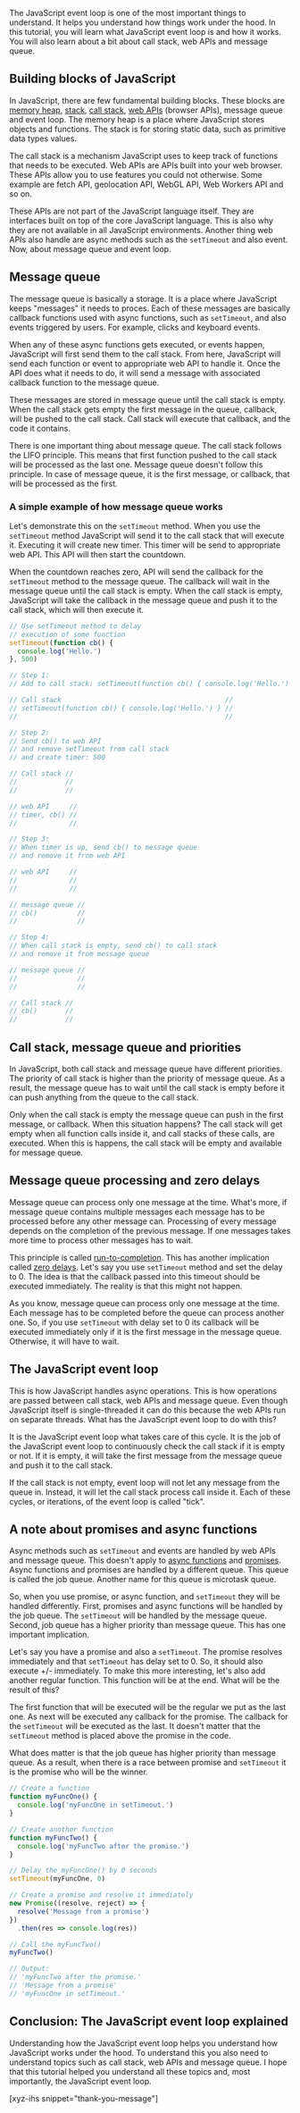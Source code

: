
The JavaScript event loop is one of the most important things to understand. It helps you understand how things work under the hood. In this tutorial, you will learn what JavaScript event loop is and how it works. You will also learn about a bit about call stack, web APIs and message queue.<!--more-->
<!--
Table of Contents:
-->

## Building blocks of JavaScript

In JavaScript, there are few fundamental building blocks. These blocks are [memory heap], [stack], [call stack], [web APIs] (browser APIs), message queue and event loop. The memory heap is a place where JavaScript stores objects and functions. The stack is for storing static data, such as primitive data types values.

The call stack is a mechanism JavaScript uses to keep track of functions that needs to be executed. Web APIs are APIs built into your web browser. These APIs allow you to use features you could not otherwise. Some example are fetch API, geolocation API, WebGL API, Web Workers API and so on.

These APIs are not part of the JavaScript language itself. They are interfaces built on top of the core JavaScript language. This is also why they are not available in all JavaScript environments. Another thing web APIs also handle are async methods such as the `setTimeout` and also event. Now, about message queue and event loop.

## Message queue

The message queue is basically a storage. It is a place where JavaScript keeps "messages" it needs to proces. Each of these messages are basically callback functions used with async functions, such as `setTimeout`, and also events triggered by users. For example, clicks and keyboard events.

When any of these async functions gets executed, or events happen, JavaScript will first send them to the call stack. From here, JavaScript will send each function or event to appropriate web API to handle it. Once the API does what it needs to do, it will send a message with associated callback function to the message queue.

These messages are stored in message queue until the call stack is empty. When the call stack gets empty the first message in the queue, callback, will be pushed to the call stack. Call stack will execute that callback, and the code it contains.

There is one important thing about message queue. The call stack follows the LIFO principle. This means that first function pushed to the call stack will be processed as the last one. Message queue doesn't follow this principle. In case of message queue, it is the first message, or callback, that will be processed as the first.

### A simple example of how message queue works

Let's demonstrate this on the `setTimeout` method. When you use the `setTimeout` method JavaScript will send it to the call stack that will execute it. Executing it will create new timer. This timer will be send to appropriate web API. This API will then start the countdown.

When the countdown reaches zero, API will send the callback for the `setTimeout` method to the message queue. The callback will wait in the message queue until the call stack is empty. When the call stack is empty, JavaScript will take the callback in the message queue and push it to the call stack, which will then execute it.

```JavaScript
// Use setTimeout method to delay
// execution of some function
setTimeout(function cb() {
  console.log('Hello.')
}, 500)

// Step 1:
// Add to call stack: setTimeout(function cb() { console.log('Hello.') }, 500)

// Call stack                                         //
// setTimeout(function cb() { console.log('Hello.') } //
//                                                    //

// Step 2:
// Send cb() to web API
// and remove setTimeout from call stack
// and create timer: 500

// Call stack //
//            //
//            //

// web API     //
// timer, cb() //
//             //

// Step 3:
// When timer is up, send cb() to message queue
// and remove it from web API

// web API     //
//             //
//             //

// message queue //
// cb()          //
//               //

// Step 4:
// When call stack is empty, send cb() to call stack
// and remove it from message queue

// message queue //
//               //
//               //

// Call stack //
// cb()       //
//            //
```

## Call stack, message queue and priorities

In JavaScript, both call stack and message queue have different priorities. The priority of call stack is higher than the priority of message queue. As a result, the message queue has to wait until the call stack is empty before it can push anything from the queue to the call stack.

Only when the call stack is empty the message queue can push in the first message, or callback. When this situation happens? The call stack will get empty when all function calls inside it, and call stacks of these calls, are executed. When this is happens, the call stack will be empty and available for message queue.

## Message queue processing and zero delays

Message queue can process only one message at the time. What's more, if message queue contains multiple messages each message has to be processed before any other message can. Processing of every message depends on the completion of the previous message. If one messages takes more time to process other messages has to wait.

This principle is called [run-to-completion]. This has another implication called [zero delays]. Let's say you use `setTimeout` method and set the delay to 0. The idea is that the callback passed into this timeout should be executed immediately. The reality is that this might not happen.

As you know, message queue can process only one message at the time. Each message has to be completed before the queue can process another one. So, if you use `setTimeout` with delay set to 0 its callback will be executed immediately only if it is the first message in the message queue. Otherwise, it will have to wait.

## The JavaScript event loop

This is how JavaScript handles async operations. This is how operations are passed between call stack, web APIs and message queue. Even though JavaScript itself is single-threaded it can do this because the web APIs run on separate threads. What has the JavaScript event loop to do with this?

It is the JavaScript event loop what takes care of this cycle. It is the job of the JavaScript event loop to continuously check the call stack if it is empty or not. If it is empty, it will take the first message from the message queue and push it to the call stack.

If the call stack is not empty, event loop will not let any message from the queue in. Instead, it will let the call stack process call inside it. Each of these cycles, or iterations, of the event loop is called "tick".

## A note about promises and async functions

Async methods such as `setTimeout` and events are handled by web APIs and message queue. This doesn't apply to [async functions] and [promises]. Async functions and promises are handled by a different queue. This queue is called the job queue. Another name for this queue is microtask queue.

So, when you use promise, or async function, and `setTimeout` they will be handled differently. First, promises and async functions will be handled by the job queue. The `setTimeout` will be handled by the message queue. Second, job queue has a higher priority than message queue. This has one important implication.

Let's say you have a promise and also a `setTimeout`. The promise resolves immediately and that `setTimeout` has delay set to 0. So, it should also execute +/- immediately. To make this more interesting, let's also add another regular function. This function will be at the end. What will be the result of this?

The first function that will be executed will be the regular we put as the last one. As next will be executed any callback for the promise. The callback for the `setTimeout` will be executed as the last. It doesn't matter that the `setTimeout` method is placed above the promise in the code.

What does matter is that the job queue has higher priority than message queue. As a result, when there is a race between promise and `setTimeout` it is the promise who will be the winner.

```JavaScript
// Create a function
function myFuncOne() {
  console.log('myFuncOne in setTimeout.')
}

// Create another function
function myFuncTwo() {
  console.log('myFuncTwo after the promise.')
}

// Delay the myFuncOne() by 0 seconds
setTimeout(myFuncOne, 0)

// Create a promise and resolve it immediately
new Promise((resolve, reject) => {
  resolve('Message from a promise')
})
  .then(res => console.log(res))

// Call the myFuncTwo()
myFuncTwo()

// Output:
// 'myFuncTwo after the promise.'
// 'Message from a promise'
// 'myFuncOne in setTimeout.'
```

## Conclusion: The JavaScript event loop explained

Understanding how the JavaScript event loop helps you understand how JavaScript works under the hood. To understand this you also need to understand topics such as call stack, web APIs and message queue. I hope that this tutorial helped you understand all these topics and, most importantly, the JavaScript event loop.

[xyz-ihs snippet="thank-you-message"]

<!-- ### Links -->
[stack]: https://blog.alexdevero.com/memory-life-cycle-heap-stack-javascript/#the-stack
[memory heap]: https://blog.alexdevero.com/memory-life-cycle-heap-stack-javascript/#the-memory-heap
[call stack]: https://blog.alexdevero.com/memory-life-cycle-heap-stack-javascript/#the-call-stack
[web APIs]: https://developer.mozilla.org/en-US/docs/Web/API
[async functions]: https://blog.alexdevero.com/javascript-async-await/#async-functions
[run-to-completion]: https://developer.mozilla.org/en-US/docs/Web/JavaScript/EventLoop#Run-to-completion
[zero delays]: https://developer.mozilla.org/en-US/docs/Web/JavaScript/EventLoop#Zero_delays
[promises]: https://blog.alexdevero.com/javascript-promises/

<!--
### Meta:
-
-->

<!--
### Keywords:
- JavaScript Event Loop
- Event Loop
-->

<!--
### Resources:
-
-->
